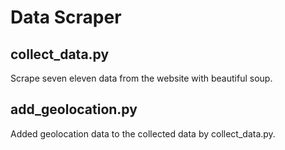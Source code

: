 # Data Scraper

## collect_data.py

Scrape seven eleven data from the website with beautiful soup.

## add_geolocation.py

Added geolocation data to the collected data by collect_data.py.
